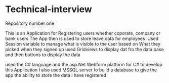 # Technical-interview
Repository number one

This is an Application for Registering users
whether coporate, company or bank users
The App then is used to store leave data 
for employees .Used Session variable to  manage what is visible to the
user based on What they picked when they signed up
used Gridviews to display dat fro the data base and then buttons to display the data

used the C# language and the asp.Net Webform platform for C# to develop this Application
I also used MSSQL  server to build a database to give the app the ability to store the data i have registered
